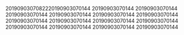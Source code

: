 2019090307082220190903070144
20190903070144
20190903070144
20190903070144
20190903070144
20190903070144
20190903070144
20190903070144
20190903070144
20190903070144
20190903070144
20190903070144
20190903070144
20190903070144
20190903070144

